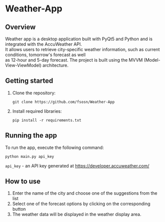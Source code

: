 # Weather-App
## Overview 
Weather app is a desktop application built with PyQt5 and Python and is integrated with the AccuWeather API. <br>It allows users to retrieve city-specific weather information, such as current conditions, tomorrow's forecast as well <br>as 12-hour and 5-day forecast. The project is built using the MVVM (Model-View-ViewModel) architecture.

## Getting started
1. Clone the repository:
   ```
   git clone https://github.com/fsosn/Weather-App
   ```
2. Install required libraries:
   ```
   pip install -r requirements.txt
   ```
## Running the app
To run the app, execute the following command:
   ```
   python main.py api_key
   ```
`api_key` - an API key generated at https://developer.accuweather.com/
## How to use
1. Enter the name of the city and choose one of the suggestions from the list
2. Select one of the forecast options by clicking on the corresponding button
3. The weather data will be displayed in the weather display area.
